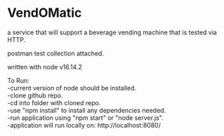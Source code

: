 # VendOMatic

a service that will support a beverage vending machine that is tested via HTTP.

postman test collection attached.

written with node v16.14.2

To Run: </br>
-current version of node should be installed. </br>
-clone github repo. </br>
-cd into folder with cloned repo. </br>
-use "npm install" to install any dependencies needed. </br>
-run application using "npm start" or "node server.js". </br>
-application will run locally on: http://localhost:8080/ </br>
